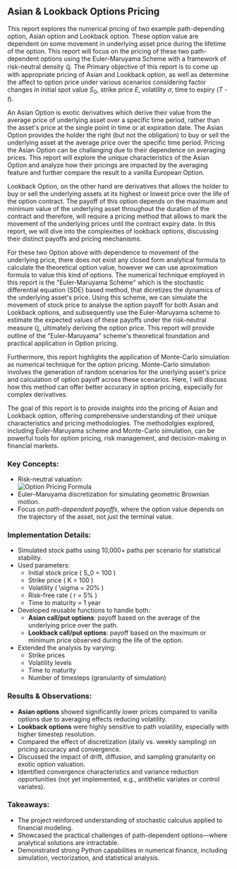 ## Asian & Lookback Options Pricing

This report explores the numerical pricing of two example path-depending option, Asian option and Lookback option. These option value are dependent on some movement in underlying asset price during the lifetime of the option. This report will focus on the pricing of these two path-dependent options using the Euler-Maruyama Scheme with a framework of risk-neutral density $\mathbb{Q}$. The Primary objective of this report is to come up with appropriate pricing of Asian and Lookback option, as well as determine the affect to option price under various scenarios considering factor changes in initial spot value $S_0$, strike price $E$, volatility $\sigma$, time to expiry ($T$ - $t$).

An Asian Option is exotic derivatives which derive their value from the average price of underlying asset over a specific time period, rather than the asset's price at the single point in time or at expiration date. The Asian Option provides the holder the right (but not the obligation) to buy or sell the underlying asset at the average price over the specific time period. Pricing the Asian Option can be challanging due to their dependence on averaging prices. This report will explore the unique characteristics of the Asian Option and analyze how their pricings are impacted by the averaging feature and further compare the result to a vanilla European Option.

Lookback Option, on the other hand are derivatives that allows the holder to buy or sell the underlying assets at its highest or lowest price over the life of the option contract. The payoff of this option depends on the maximum and minimum value of the underlying asset throughout the duration of the contract and therefore, will require a pricing method that allows to mark the movement of the underlying prices until the contract expiry date. In this report, we will dive into the complexities of lookback options, discussing their distinct payoffs and pricing mechanisms.

For these two Option above with dependence to movement of the underlying price, there does not exist any closed form analytical formula to calculate the theoretical option value, however we can use aproximation formula to value this kind of options. The numerical technique employed in this report is the "Euler-Maruyama Scheme" which is the stochastic differential equation (SDE) based method, that dicretizes the dynamics of the underlying asset's price. Using this scheme, we can simulate the movement of stock price to analyse the option payoff for both Asian and Lookback options, and subsequently use the Euler-Maruyama scheme to estimate the expected values of these payoffs under the risk-neutral measure $\mathbb{Q}$, ultimately deriving the option price. This report will provide outline of the "Euler-Maruyama" scheme's theoretical foundation and practical application in Option pricing.

Furthermore, this report highlights the application of Monte-Carlo simulation as numerical technique for the option pricing. Monte-Carlo simulation involves the generation of random scenarios for the unerlying asset's price and calculation of option payoff across these scenarios. Here, I will discuss how this method can offer better accuracy in option pricing, especially for complex derivatives. 

The goal of this report is to provide insights into the pricing of Asian and Lookback option, offering comprehensive understanding of their unique characteristics and pricing methodologies. The methodolgies explored, including Euler-Maruyama scheme and Monte-Carlo simulation, can be powerful tools for option pricing, risk management, and decision-making in financial markets.

### Key Concepts:
- Risk-neutral valuation:<br>
![Option Pricing Formula](https://latex.codecogs.com/svg.image?%5Cbg_white%20V%28S%2Ct%29%20%3D%20e%5E%7B-r%28T-t%29%7D%5Cmathbb%7BE%7D%5E%7B%5Cmathbb%7BQ%7D%7D%5B%5Ctext%7BPayoff%7D%28S_T%29%5D)
- Euler–Maruyama discretization for simulating geometric Brownian motion.
- Focus on *path-dependent payoffs*, where the option value depends on the trajectory of the asset, not just the terminal value.

### Implementation Details:
- Simulated stock paths using 10,000+ paths per scenario for statistical stability.
- Used parameters:
  - Initial stock price \( S_0 = 100 \)
  - Strike price \( K = 100 \)
  - Volatility \( \sigma = 20\% \)
  - Risk-free rate \( r = 5\% \)
  - Time to maturity = 1 year
- Developed reusable functions to handle both:
  - **Asian call/put options**: payoff based on the average of the underlying price over the path.
  - **Lookback call/put options**: payoff based on the maximum or minimum price observed during the life of the option.
- Extended the analysis by varying:
  - Strike prices
  - Volatility levels
  - Time to maturity
  - Number of timesteps (granularity of simulation)

### Results & Observations:
- **Asian options** showed significantly lower prices compared to vanilla options due to averaging effects reducing volatility.
- **Lookback options** were highly sensitive to path volatility, especially with higher timestep resolution.
- Compared the effect of discretization (daily vs. weekly sampling) on pricing accuracy and convergence.
- Discussed the impact of drift, diffusion, and sampling granularity on exotic option valuation.
- Identified convergence characteristics and variance reduction opportunities (not yet implemented, e.g., antithetic variates or control variates).

### Takeaways:
- The project reinforced understanding of stochastic calculus applied to financial modeling.
- Showcased the practical challenges of path-dependent options—where analytical solutions are intractable.
- Demonstrated strong Python capabilities in numerical finance, including simulation, vectorization, and statistical analysis.
